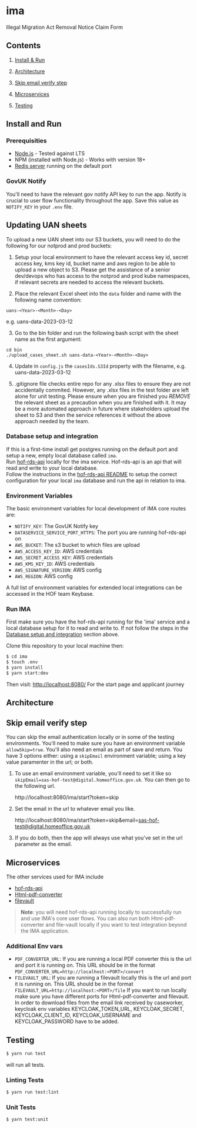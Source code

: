 # ima
Illegal Migration Act Removal Notice Claim Form

## Contents

1. [Install & Run](#install-and-run)

2. [Architecture](#architecture)

3. [Skip email verify step](#skip-email-verify-step)

4. [Microservices](#microservices)

5. [Testing](#testing)

## Install and Run

### Prerequisities

- [Node.js](https://nodejs.org/en/) - Tested against LTS
- NPM (installed with Node.js) - Works with version 18+
- [Redis server](http://redis.io/download) running on the default port

### GovUK Notify

You'll need to have the relevant gov notify API key to run the app. Notify is crucial to user flow functionality throughout the app. Save this value as `NOTIFY_KEY` in your `.env` file. 

## Updating UAN sheets
To upload a new UAN sheet into our S3 buckets, you will need to do the following for our notprod and prod buckets:

1. Setup your local environment to have the relevant access key id, secret access key, kms key id, bucket name and aws region to be able to upload a new object to S3. Please get the assistance of a senior dev/devops who has access to the notprod and prod kube namespaces, if relevant secrets are needed to access the relevant buckets.

2. Place the relevant Excel sheet into the `data` folder and name with the following name convention:
```
uans-<Year>-<Month>-<Day>
```
e.g. uans-data-2023-03-12

3. Go to the bin folder and run the following bash script with the sheet name as the first argument:
```
cd bin
./upload_cases_sheet.sh uans-data-<Year>-<Month>-<Day>
```

4. Update in `config.js` the `casesIds.S3Id` property with the filename, e.g. uans-data-2023-03-12

5. .gitignore file checks entire repo for any .xlsx files to ensure they are not accidentally commited. However, any .xlsx files in the test folder are left alone for unit testing. Please ensure when you are finished you *REMOVE* the relevant sheet as a precaution when you are finished with it. It may be a more automated approach in future where stakeholders upload the sheet to S3 and then the service references it without the above approach needed by the team.


### Database setup and integration

If this is a first-time install get postgres running on the default port and setup a new, empty local database called `ima`.  
Run [hof-rds-api](https://github.com/UKHomeOffice/hof-rds-api) locally for the ima service. Hof-rds-api is an api that will read and write to your local database.  
Follow the instructions in the [hof-rds-api README](https://github.com/UKHomeOffice/hof-rds-api/blob/master/README.md) to setup the correct configuration for your local `ima` database and run the api in relation to ima.

### Environment Variables

The basic environment variables for local development of IMA core routes are:

- `NOTIFY_KEY`: The GovUK Notify key
- `DATASERVICE_SERVICE_PORT_HTTPS`: The port you are running hof-rds-api on
- `AWS_BUCKET`: The s3 bucket to which files are upload
- `AWS_ACCESS_KEY_ID`: AWS credentials
- `AWS_SECRET_ACCESS_KEY`: AWS credentials
- `AWS_KMS_KEY_ID`: AWS credentials
- `AWS_SIGNATURE_VERSION`: AWS config
- `AWS_REGION`: AWS config

A full list of environment variables for extended local integrations can be accessed in the HOF team Keybase.

### Run IMA

First make sure you have the hof-rds-api running for the 'ima' service and a local database setup for it to read and write to. If not follow the steps in the [Database setup and integration](#database-setup-and-integration) section above.

Clone this repository to your local machine then:

```bash
$ cd ima
$ touch .env
$ yarn install
$ yarn start:dev
```

Then visit: [http://localhost:8080/](http://localhost:8080/) For the start page and applicant journey


## Architecture


## Skip email verify step

You can skip the email authentication locally or in some of the testing environments.  You'll need to make sure you have an environment variable `allowSkip=true`. You'll also need an email as part of save and return.  You have 3 options either: using a `skipEmail` environment variable; using a key value paramenter in the url; or both.

1. To use an email environment variable, you'll need to set it like so `skipEmail=sas-hof-test@digital.homeoffice.gov.uk`. You can then go to the following url.

    http://localhost:8080/ima/start?token=skip

2. Set the email in the url to whatever email you like.

    http://localhost:8080/ima/start?token=skip&email=sas-hof-test@digital.homeoffice.gov.uk

3. If you do both, then the app will always use what you've set in the url parameter as the email.

## Microservices

The other services used for IMA include

- [hof-rds-api](https://github.com/UKHomeOffice/hof-rds-api)
- [Html-pdf-converter](https://github.com/UKHomeOffice/html-pdf-converter)
- [filevault](https://github.com/UKHomeOffice/file-vault)

> **Note**: you will need hof-rds-api running locally to successfully run and use IMA's core user flows. You can also run both Html-pdf-converter and file-vault locally if you want to test integration beyond the IMA application. 

### Additional Env vars

- `PDF_CONVERTER_URL`: If you are running a local PDF converter this is the url and port it is running on. This URL should be in the format `PDF_CONVERTER_URL=http://localhost:<PORT>/convert`
- `FILEVAULT_URL`: If you are running a filevault locally this is the url and port it is running on. This URL should be in the format `FILEVAULT_URL=http://localhost:<PORT>/file`
If you want to run locally make sure you have different ports for Html-pdf-converter and filevault.  In order to download files from the email link received by caseworker, keycloak env variables KEYCLOAK_TOKEN_URL, KEYCLOAK_SECRET, KEYCLOAK_CLIENT_ID, KEYCLOAK_USERNAME and KEYCLOAK_PASSWORD have to be added.

## Testing

```bash
$ yarn run test
```
will run all tests.

### Linting Tests

```bash
$ yarn run test:lint
```

### Unit Tests

```bash
$ yarn test:unit
```
